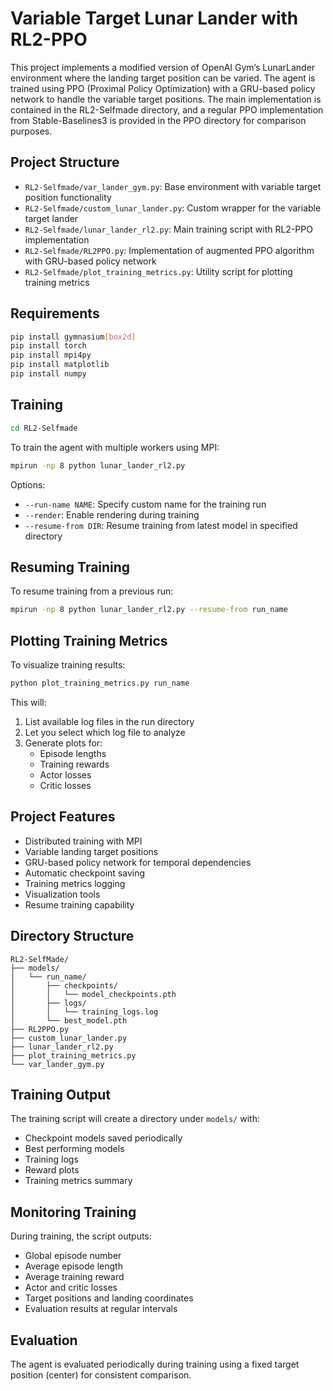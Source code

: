 # Variable Target Lunar Lander with RL2-PPO

This project implements a modified version of OpenAI Gym’s LunarLander environment where the landing target position can be varied. The agent is trained using PPO (Proximal Policy Optimization) with a GRU-based policy network to handle the variable target positions. The main implementation is contained in the RL2-Selfmade directory, and a regular PPO implementation from Stable-Baselines3 is provided in the PPO directory for comparison purposes.

## Project Structure

- `RL2-Selfmade/var_lander_gym.py`: Base environment with variable target position functionality
- `RL2-Selfmade/custom_lunar_lander.py`: Custom wrapper for the variable target lander
- `RL2-Selfmade/lunar_lander_rl2.py`: Main training script with RL2-PPO implementation
- `RL2-Selfmade/RL2PPO.py`: Implementation of augmented PPO algorithm with GRU-based policy network
- `RL2-Selfmade/plot_training_metrics.py`: Utility script for plotting training metrics

## Requirements

```bash
pip install gymnasium[box2d]
pip install torch
pip install mpi4py
pip install matplotlib
pip install numpy
```

## Training


```bash
cd RL2-Selfmade
```

To train the agent with multiple workers using MPI:

```bash
mpirun -np 8 python lunar_lander_rl2.py
```

Options:
- `--run-name NAME`: Specify custom name for the training run
- `--render`: Enable rendering during training
- `--resume-from DIR`: Resume training from latest model in specified directory

## Resuming Training

To resume training from a previous run:

```bash
mpirun -np 8 python lunar_lander_rl2.py --resume-from run_name
```

## Plotting Training Metrics

To visualize training results:

```bash
python plot_training_metrics.py run_name
```

This will:
1. List available log files in the run directory
2. Let you select which log file to analyze
3. Generate plots for:
   - Episode lengths
   - Training rewards
   - Actor losses
   - Critic losses

## Project Features

- Distributed training with MPI
- Variable landing target positions
- GRU-based policy network for temporal dependencies
- Automatic checkpoint saving
- Training metrics logging
- Visualization tools
- Resume training capability

## Directory Structure

```
RL2-SelfMade/
├── models/
│   └── run_name/
│       ├── checkpoints/
│       │   └── model_checkpoints.pth
│       ├── logs/
│       │   └── training_logs.log
│       └── best_model.pth
├── RL2PPO.py
├── custom_lunar_lander.py
├── lunar_lander_rl2.py
├── plot_training_metrics.py
└── var_lander_gym.py
```

## Training Output

The training script will create a directory under `models/` with:
- Checkpoint models saved periodically
- Best performing models
- Training logs
- Reward plots
- Training metrics summary

## Monitoring Training

During training, the script outputs:
- Global episode number
- Average episode length
- Average training reward
- Actor and critic losses
- Target positions and landing coordinates
- Evaluation results at regular intervals

## Evaluation

The agent is evaluated periodically during training using a fixed target position (center) for consistent comparison. 

